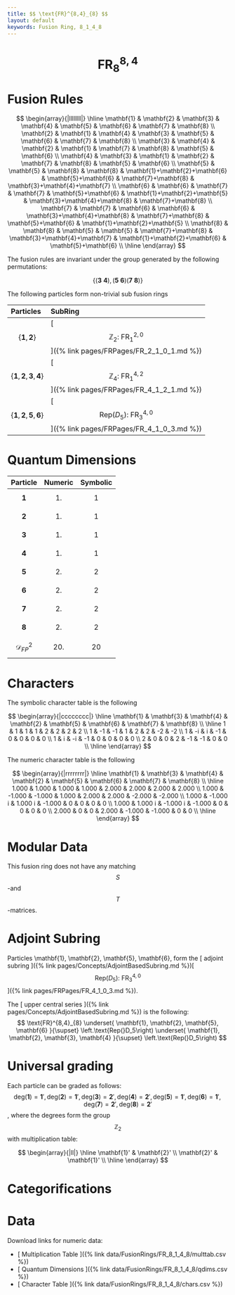 ```yaml
---
title: $$ \text{FR}^{8,4}_{8} $$
layout: default
keywords: Fusion Ring, 8_1_4_8
---
```

# $$ \text{FR}^{8,4}_{8} $$


# Fusion Rules

$$
\begin{array}{|llllllll|}
\hline
 \mathbf{1} & \mathbf{2} & \mathbf{3} & \mathbf{4} & \mathbf{5} & \mathbf{6} & \mathbf{7} & \mathbf{8} \\
 \mathbf{2} & \mathbf{1} & \mathbf{4} & \mathbf{3} & \mathbf{5} & \mathbf{6} & \mathbf{7} & \mathbf{8} \\
 \mathbf{3} & \mathbf{4} & \mathbf{2} & \mathbf{1} & \mathbf{7} & \mathbf{8} & \mathbf{5} & \mathbf{6} \\
 \mathbf{4} & \mathbf{3} & \mathbf{1} & \mathbf{2} & \mathbf{7} & \mathbf{8} & \mathbf{5} & \mathbf{6} \\
 \mathbf{5} & \mathbf{5} & \mathbf{8} & \mathbf{8} & \mathbf{1}+\mathbf{2}+\mathbf{6} & \mathbf{5}+\mathbf{6} & \mathbf{7}+\mathbf{8} & \mathbf{3}+\mathbf{4}+\mathbf{7} \\
 \mathbf{6} & \mathbf{6} & \mathbf{7} & \mathbf{7} & \mathbf{5}+\mathbf{6} & \mathbf{1}+\mathbf{2}+\mathbf{5} & \mathbf{3}+\mathbf{4}+\mathbf{8} & \mathbf{7}+\mathbf{8} \\
 \mathbf{7} & \mathbf{7} & \mathbf{6} & \mathbf{6} & \mathbf{3}+\mathbf{4}+\mathbf{8} & \mathbf{7}+\mathbf{8} & \mathbf{5}+\mathbf{6} & \mathbf{1}+\mathbf{2}+\mathbf{5} \\
 \mathbf{8} & \mathbf{8} & \mathbf{5} & \mathbf{5} & \mathbf{7}+\mathbf{8} & \mathbf{3}+\mathbf{4}+\mathbf{7} & \mathbf{1}+\mathbf{2}+\mathbf{6} & \mathbf{5}+\mathbf{6} \\
\hline
\end{array}
$$


The fusion rules are invariant under the group generated by the following permutations:

$$ \{(\mathbf{3} \  \mathbf{4}), (\mathbf{5} \  \mathbf{6}) (\mathbf{7} \  \mathbf{8})\} $$


The following particles form non-trivial sub fusion rings

| Particles | SubRing |
| :------ | :------ |
| $$ \{\mathbf{1},\mathbf{2}\} $$ | [ $$ \mathbb{Z}_2:\ \text{FR}^{2,0}_{1} $$ ]({% link pages/FRPages/FR_2_1_0_1.md %}) |
| $$ \{\mathbf{1},\mathbf{2},\mathbf{3},\mathbf{4}\} $$ | [ $$ \mathbb{Z}_4:\ \text{FR}^{4,2}_{1} $$ ]({% link pages/FRPages/FR_4_1_2_1.md %}) |
| $$ \{\mathbf{1},\mathbf{2},\mathbf{5},\mathbf{6}\} $$ | [ $$ \left.\text{Rep(}D_5\right):\ \text{FR}^{4,0}_{3} $$ ]({% link pages/FRPages/FR_4_1_0_3.md %}) |

# Quantum Dimensions

| Particle | Numeric | Symbolic |
| :------ | :------ | :------ |
| $$ \mathbf{1} $$ | $$ 1. $$ | $$ 1 $$ |
| $$ \mathbf{2} $$ | $$ 1. $$ | $$ 1 $$ |
| $$ \mathbf{3} $$ | $$ 1. $$ | $$ 1 $$ |
| $$ \mathbf{4} $$ | $$ 1. $$ | $$ 1 $$ |
| $$ \mathbf{5} $$ | $$ 2. $$ | $$ 2 $$ |
| $$ \mathbf{6} $$ | $$ 2. $$ | $$ 2 $$ |
| $$ \mathbf{7} $$ | $$ 2. $$ | $$ 2 $$ |
| $$ \mathbf{8} $$ | $$ 2. $$ | $$ 2 $$ |
| $$ \mathcal{D}_{FP}^2 $$ | $$ 20. $$ | $$ 20 $$ |

# Characters

The symbolic character table is the following

$$
\begin{array}{|cccccccc|}
\hline
 \mathbf{1} & \mathbf{3} & \mathbf{4} & \mathbf{2} & \mathbf{5} & \mathbf{6} & \mathbf{7} & \mathbf{8} \\
\hline
 1 & 1 & 1 & 1 & 2 & 2 & 2 & 2 \\
 1 & -1 & -1 & 1 & 2 & 2 & -2 & -2 \\
 1 & -i & i & -1 & 0 & 0 & 0 & 0 \\
 1 & i & -i & -1 & 0 & 0 & 0 & 0 \\
 2 & 0 & 0 & 2 & -1 & -1 & 0 & 0 \\
\hline
\end{array}
$$

The numeric character table is the following

$$
\begin{array}{|rrrrrrrr|}
\hline
 \mathbf{1} & \mathbf{3} & \mathbf{4} & \mathbf{2} & \mathbf{5} & \mathbf{6} & \mathbf{7} & \mathbf{8} \\
\hline
 1.000 & 1.000 & 1.000 & 1.000 & 2.000 & 2.000 & 2.000 & 2.000 \\
 1.000 & -1.000 & -1.000 & 1.000 & 2.000 & 2.000 & -2.000 & -2.000 \\
 1.000 & -1.000 i & 1.000 i & -1.000 & 0 & 0 & 0 & 0 \\
 1.000 & 1.000 i & -1.000 i & -1.000 & 0 & 0 & 0 & 0 \\
 2.000 & 0 & 0 & 2.000 & -1.000 & -1.000 & 0 & 0 \\
\hline
\end{array}
$$

# Modular Data

This fusion ring does not have any matching $$ S $$-and $$ T $$-matrices.

# Adjoint Subring

Particles \mathbf{1}, \mathbf{2}, \mathbf{5}, \mathbf{6}, form the [ adjoint subring ]({% link pages/Concepts/AdjointBasedSubring.md %})[ $$ \left.\text{Rep(}D_5\right):\ \text{FR}^{4,0}_{3} $$ ]({% link pages/FRPages/FR_4_1_0_3.md %}).

The [ upper central series ]({% link pages/Concepts/AdjointBasedSubring.md %}) is the following:
$$ \text{FR}^{8,4}_{8} \underset{ \mathbf{1}, \mathbf{2}, \mathbf{5}, \mathbf{6} }{\supset}  \left.\text{Rep(}D_5\right) \underset{ \mathbf{1}, \mathbf{2}, \mathbf{3}, \mathbf{4} }{\supset}  \left.\text{Rep(}D_5\right) $$

# Universal grading

Each particle can be graded as follows: $$ \text{deg}(\mathbf{1}) = \mathbf{1}', \text{deg}(\mathbf{2}) = \mathbf{1}', \text{deg}(\mathbf{3}) = \mathbf{2}', \text{deg}(\mathbf{4}) = \mathbf{2}', \text{deg}(\mathbf{5}) = \mathbf{1}', \text{deg}(\mathbf{6}) = \mathbf{1}', \text{deg}(\mathbf{7}) = \mathbf{2}', \text{deg}(\mathbf{8}) = \mathbf{2}' $$, where the degrees form the group $$ \mathbb{Z}_2 $$ with multiplication table:

$$
\begin{array}{|ll|}
\hline
 \mathbf{1}' & \mathbf{2}' \\
 \mathbf{2}' & \mathbf{1}' \\
\hline
\end{array}
$$

# Categorifications



# Data

Download links for numeric data:

* [ Multiplication Table ]({% link data/FusionRings/FR_8_1_4_8/multtab.csv %})
* [ Quantum Dimensions ]({% link data/FusionRings/FR_8_1_4_8/qdims.csv %})
* [ Character Table ]({% link data/FusionRings/FR_8_1_4_8/chars.csv %})